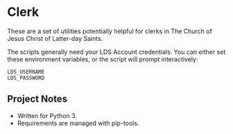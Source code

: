 Clerk
=====

These are a set of utilities potentially helpful for clerks in The Church of 
Jesus Christ of Latter-day Saints.

The scripts generally need your LDS Account credentials. You can either set
these environment variables, or the script will prompt interactively:

    LDS_USERNAME
    LDS_PASSWORD


Project Notes
-------------

* Written for Python 3.
* Requirements are managed with pip-tools.
